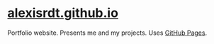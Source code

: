 # [alexisrdt.github.io](https://alexisrdt.github.io/)

Portfolio website. Presents me and my projects. Uses [GitHub Pages](https://pages.github.com/).
